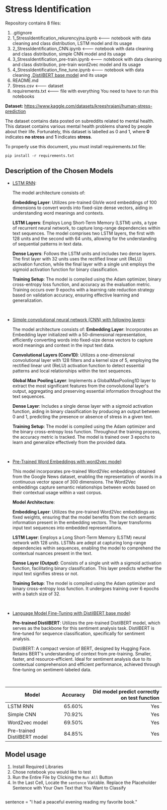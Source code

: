 # Stress Identification

Repository contains 8 files:
1. .gitignore 
2. 1_StressIdentification_rekurencyjna.ipynb <--- notebook with data cleaning and class distribution, LSTM model and its usage 
3. 2_StressIdentification_CNN.ipynb <--- notebook with data cleaning and class distribution, simple CNN model and its usage 
4. 3_StressIdentification_pre-train.ipynb <--- notebook with data cleaning and class distribution, pre-train word2vec model and its usage 
5. 4_StressIdentification_fine_tune.ipynb <--- notebook with data cleaning ,[DistilBERT base model](https://huggingface.co/distilbert-base-uncased) and its usage 
6. README.md 
7. Stress.csv <--- dataset
8. requirements.txt <--- file with everything You need to have to run this notebooks

**Dataset:** https://www.kaggle.com/datasets/kreeshrajani/human-stress-prediction

The dataset contains data posted on subreddits related to mental health. This dataset contains various mental health problems shared by people about their life. 
Fortunately, this dataset is labelled as 0 and 1, where **0** indicates **no stress** and **1** indicates **stress**.

To properly use this document, you must install requirements.txt file: 
```shell
pip install -r requirements.txt
```

## Description of the Chosen Models
* [LSTM RNN](../-NLP-Stress-Identification/1_StressIdentification_rekurencyjna.ipynb):

    The model architecture consists of:

    **Embedding Layer**: Utilizes pre-trained GloVe word embeddings of 100 dimensions to convert words into fixed-size dense vectors, aiding in understanding word meanings and contexts.

    **LSTM Layers**: Employs Long Short-Term Memory (LSTM) units, a type of recurrent neural network, to capture long-range dependencies within text sequences. The model comprises two LSTM layers, the first with 128 units and the second with 64 units, allowing for the understanding of sequential patterns in text data.

    **Dense Layers**: Follows the LSTM units and includes two dense layers. The first layer with 32 units uses the rectified linear unit (ReLU) activation function, while the final layer with a single unit employs the sigmoid activation function for binary classification.

    **Training Setup**: The model is compiled using the Adam optimizer, binary cross-entropy loss function, and accuracy as the evaluation metric. Training occurs over 9 epochs with a learning rate reduction strategy based on validation accuracy, ensuring effective learning and generalization.

<br>

* [Simple convolutional neural network (CNN) with following layers](../-NLP-Stress-Identification/2_StressIdentification_CNN.ipynb):
  
    The model architecture consists of:
    **Embedding Layer**: Incorporates an Embedding layer initialized with a 50-dimensional representation, efficiently converting words into fixed-size dense vectors to capture word meanings and context in the input text data.

    **Convolutional Layers (Conv1D)**: Utilizes a one-dimensional convolutional layer with 128 filters and a kernel size of 5, employing the rectified linear unit (ReLU) activation function to detect essential patterns and local relationships within the text sequences.

    **Global Max Pooling Layer**: Implements a GlobalMaxPooling1D layer to extract the most significant features from the convolutional layer's output, aggregating and preserving essential information throughout the text sequences.

    **Dense Layer**: Includes a single dense layer with a sigmoid activation function, aiding in binary classification by producing an output between 0 and 1, predicting the presence or absence of stress in a given text.

    **Training Setup**: The model is compiled using the Adam optimizer and the binary cross-entropy loss function. Throughout the training process, the accuracy metric is tracked. The model is trained over 3 epochs to learn and generalize effectively from the provided data.

<br>

* [Pre-Trained Word Embeddings with word2vec model](../-NLP-Stress-Identification/3_StressIdentification_pre-train.ipynb):
  
    This model incorporates pre-trained Word2Vec embeddings obtained from the Google News dataset, enabling the representation of words in a continuous vector space of 300 dimensions. The Word2Vec embeddings capture semantic relationships between words based on their contextual usage within a vast corpus.

    **Model Architecture**:
  
    **Embedding Layer**: Utilizes the pre-trained Word2Vec embeddings as fixed weights, ensuring that the model benefits from the rich semantic information present in the embedding vectors. The layer transforms input text sequences into embedded representations.

    **LSTM Layer**: Employs a Long Short-Term Memory (LSTM) neural network with 128 units. LSTMs are adept at capturing long-range dependencies within sequences, enabling the model to comprehend the contextual nuances present in the text.

    **Dense Layer (Output)**: Consists of a single unit with a sigmoid activation function, facilitating binary classification. This layer predicts whether the input text signifies stress or not.

    **Training Setup**: The model is compiled using the Adam optimizer and binary cross-entropy loss function. It undergoes training over 6 epochs with a batch size of 32.

<br>

* [Language Model Fine-Tuning with DistilBERT base model](../-NLP-Stress-Identification/4_StressIdentification_fine_tune.ipynb):
  
    **Pre-trained DistilBERT**: Utilizes the pre-trained DistilBERT model, which serves as the backbone for this sentiment analysis task. DistilBERT is fine-tuned for sequence classification, specifically for sentiment analysis.
    <br>

    DistilBERT:
    A compact version of BERT, designed by Hugging Face.
    Retains BERT's understanding of context from pre-training.
    Smaller, faster, and resource-efficient.
    Ideal for sentiment analysis due to its contextual comprehension and efficient performance, achieved through fine-tuning on sentiment-labeled data.


<br>


| Model                        | Accuracy      | Did model predict correctly on test function  |
| -----------------------------|:-------------:| ---------------------------------------------:|
| LSTM RNN                     | 65.60%        | Yes                                           |
| Simple CNN                   | 70.92%        | Yes                                           |
| Word2vec model               | 69.50%        | Yes                                           |
| Pre-trained DistilBERT model | 84.85%        | Yes                                           |

## Model usage
1. Install Required Libraries
2. Chose notebook you would like to test 
3. Run the Entire File by Clicking the `Run All` Button
4. In the Last Cell, Locate the `sentence` Variable. Replace the Placeholder Sentence with Your Own Text that You Want to Classify
   ```shell
sentence = "I had a peaceful evening reading my favorite book."
```
